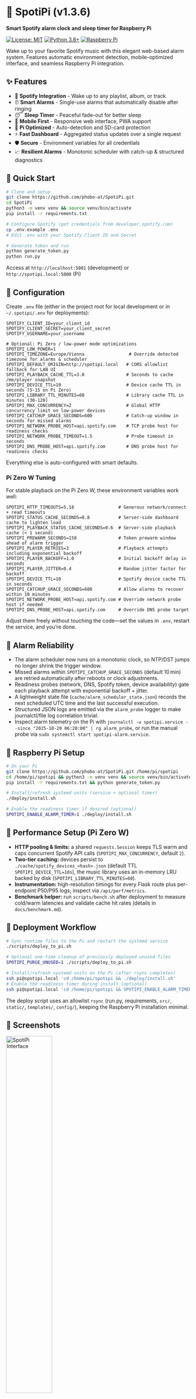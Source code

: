 # 🎵 SpotiPi (v1.3.6)

**Smart Spotify alarm clock and sleep timer for Raspberry Pi**

[![License: MIT](https://img.shields.io/badge/License-MIT-yellow.svg)](https://opensource.org/licenses/MIT)
[![Python 3.8+](https://img.shields.io/badge/python-3.8+-blue.svg)](https://www.python.org/downloads/)
[![Raspberry Pi](https://img.shields.io/badge/platform-Raspberry%20Pi-red.svg)](https://www.raspberrypi.org/)

Wake up to your favorite Spotify music with this elegant web-based alarm system. Features automatic environment detection, mobile-optimized interface, and seamless Raspberry Pi integration.

## ✨ Features

- 🎵 **Spotify Integration** - Wake up to any playlist, album, or track
- ⏰ **Smart Alarms** - Single-use alarms that automatically disable after ringing
- 😴 **Sleep Timer** - Peaceful fade-out for better sleep
- 📱 **Mobile First** - Responsive web interface, PWA support
- 🍓 **Pi Optimized** - Auto-detection and SD-card protection
- ⚡ **Fast Dashboard** - Aggregated status updates over a single request
- 🛡️ **Secure** - Environment variables for all credentials
- 📈 **Resilient Alarms** - Monotonic scheduler with catch-up & structured diagnostics

## 🚀 Quick Start

```bash
# Clone and setup
git clone https://github.com/phobo-at/SpotiPi.git
cd SpotiPi
python3 -m venv venv && source venv/bin/activate
pip install -r requirements.txt

# Configure Spotify (get credentials from developer.spotify.com)
cp .env.example .env
# Edit .env with your Spotify Client ID and Secret

# Generate token and run
python generate_token.py
python run.py
```

Access at `http://localhost:5001` (development) or `http://spotipi.local:5000` (Pi)

## 🔧 Configuration

Create `.env` file (either in the project root for local development or in `~/.spotipi/.env` for deployments):
```env
SPOTIFY_CLIENT_ID=your_client_id
SPOTIFY_CLIENT_SECRET=your_client_secret  
SPOTIFY_USERNAME=your_username

# Optional: Pi Zero / low-power mode optimizations
SPOTIPI_LOW_POWER=1
SPOTIPI_TIMEZONE=Europe/Vienna                 # Override detected timezone for alarms & scheduler
SPOTIPI_DEFAULT_ORIGIN=http://spotipi.local   # CORS allowlist fallback for LAN UI
SPOTIPI_PLAYBACK_CACHE_TTL=3.0                # Seconds to cache /me/player snapshot
SPOTIPI_DEVICE_TTL=10                         # Device cache TTL in seconds (5-15 on Pi Zero)
SPOTIPI_LIBRARY_TTL_MINUTES=60                # Library cache TTL in minutes (30-120)
SPOTIPI_MAX_CONCURRENCY=2                     # Global HTTP concurrency limit on low-power devices
SPOTIPI_CATCHUP_GRACE_SECONDS=600             # Catch-up window in seconds for missed alarms
SPOTIPI_NETWORK_PROBE_HOST=api.spotify.com    # TCP probe host for readiness checks
SPOTIPI_NETWORK_PROBE_TIMEOUT=1.5             # Probe timeout in seconds
SPOTIPI_DNS_PROBE_HOST=api.spotify.com        # DNS probe host for readiness checks
```

Everything else is auto-configured with smart defaults.

### Pi Zero W Tuning

For stable playback on the Pi Zero W, these environment variables work well:

```env
SPOTIPI_HTTP_TIMEOUTS=5,18                 # Generous network/connect + read timeouts
SPOTIPI_STATUS_CACHE_SECONDS=0.8           # Server-side dashboard cache to lighten load
SPOTIPI_PLAYBACK_STATUS_CACHE_SECONDS=0.6  # Server-side playback cache (< 1 second)
SPOTIPI_PREWARM_SECONDS=150                # Token prewarm window ahead of alarm trigger
SPOTIPI_PLAYER_RETRIES=3                   # Playback attempts including exponential backoff
SPOTIPI_PLAYER_BACKOFF=1.0                 # Initial backoff delay in seconds
SPOTIPI_PLAYER_JITTER=0.4                  # Random jitter factor for backoff
SPOTIPI_DEVICE_TTL=10                      # Spotify device cache TTL in seconds
SPOTIPI_CATCHUP_GRACE_SECONDS=600          # Allow alarms to recover within 10 minutes
SPOTIPI_NETWORK_PROBE_HOST=api.spotify.com # Override network probe host if needed
SPOTIPI_DNS_PROBE_HOST=api.spotify.com     # Override DNS probe target
```

Adjust them freely without touching the code—set the values in `.env`, restart the service, and you’re done.

## 🔁 Alarm Reliability

- The alarm scheduler now runs on a monotonic clock, so NTP/DST jumps no longer shrink the trigger window.
- Missed alarms within `SPOTIPI_CATCHUP_GRACE_SECONDS` (default 10 min) are retried automatically after reboots or clock adjustments.
- Readiness probes (network, DNS, Spotify token, device availability) gate each playback attempt with exponential backoff + jitter.
- A lightweight state file (`cache/alarm_scheduler_state.json`) records the next scheduled UTC time and the last successful execution.
- Structured JSON logs are emitted via the `alarm_probe` logger to make journalctl/file log correlation trivial.
- Inspect alarm telemetry on the Pi with `journalctl -u spotipi.service --since "2025-10-20 06:20:00" | rg alarm_probe`, or run the manual probe via `sudo systemctl start spotipi-alarm.service`.

## 🍓 Raspberry Pi Setup

```bash
# On your Pi
git clone https://github.com/phobo-at/SpotiPi.git /home/pi/spotipi
cd /home/pi/spotipi && python3 -m venv venv && source venv/bin/activate
pip install -r requirements.txt && python generate_token.py

# Install/refresh systemd units (service + optional timer)
./deploy/install.sh

# Enable the readiness timer if desired (optional)
SPOTIPI_ENABLE_ALARM_TIMER=1 ./deploy/install.sh
```

## 🧠 Performance Setup (Pi Zero W)

- **HTTP pooling & limits:** a shared `requests.Session` keeps TLS warm and caps concurrent Spotify API calls (`SPOTIPI_MAX_CONCURRENCY`, default `2`).
- **Two-tier caching:** devices persist to `./cache/spotify_devices_<hash>.json` (default TTL `SPOTIPI_DEVICE_TTL=10s`), the music library uses an in-memory LRU backed by disk (`SPOTIPI_LIBRARY_TTL_MINUTES=60`).
- **Instrumentation:** high-resolution timings for every Flask route plus per-endpoint P50/P95 logs; inspect via `/api/perf/metrics`.
- **Benchmark helper:** run `scripts/bench.sh` after deployment to measure cold/warm latencies and validate cache hit rates (details in `docs/benchmark.md`).

## 🚀 Deployment Workflow

```bash
# Sync runtime files to the Pi and restart the systemd service
./scripts/deploy_to_pi.sh

# Optional one-time cleanup of previously deployed unused files
SPOTIPI_PURGE_UNUSED=1 ./scripts/deploy_to_pi.sh

# Install/refresh systemd units on the Pi (after rsync completes)
ssh pi@spotipi.local 'cd /home/pi/spotipi && ./deploy/install.sh'
# Enable the readiness timer during install (optional)
ssh pi@spotipi.local 'cd /home/pi/spotipi && SPOTIPI_ENABLE_ALARM_TIMER=1 ./deploy/install.sh'
```
The deploy script uses an allowlist `rsync` (run.py, requirements, `src/`, `static/`, `templates/`, `config/`), keeping the Raspberry Pi installation minimal.

## 📸 Screenshots
<img src="docs/images/spotipi.png" alt="SpotiPi Interface" width="50%">

## 🏗️ Architecture

- **Backend**: Flask with modular service architecture
- **Frontend**: Responsive vanilla JS with PWA support
- **Integration**: Spotify Web API with token caching
- **Deployment**: Auto-detection (development vs. Raspberry Pi)

## 📝 Environment Detection

SpotiPi automatically configures itself:
- **macOS/Windows**: Development mode (port 5001, verbose logging)
- **Raspberry Pi**: Production mode (port 5000, minimal logging)
- **Override**: Use environment variables to force specific behavior

## 🤝 Contributing

1. Fork the repository
2. Create feature branch: `git checkout -b feature/name`
3. Install tooling (`pip install pre-commit`) and run `pre-commit install`
4. Run the formatter/linter locally: `pre-commit run --all-files`
5. Execute the test suite: `pytest`
6. Follow the [Contributing Guide](CONTRIBUTING.md)
7. Submit pull request

## 🧪 Development Workflow

- **Tooling**: Formatting and linting are managed via `pre-commit` (Black, Ruff, Prettier). Install once with `pre-commit install`.
- **Tests**: Run `pytest` to execute the in-process API/service suites—no external server required.
- **CI**: GitHub Actions runs the same checks (pre-commit + pytest) on every push/PR.

## 📄 License

MIT License - feel free to use and modify!

## 🤖 Development Story

This app was 100% vibe-coded with GitHub Copilot and an unhealthy amount of ☕ coffee. 
If you find any bugs, blame the caffeine dependency, not the AI! 😄

## 🙏 Credits

Built with Flask, Spotify Web API, and lots of ❤️ for better mornings.

---

**🌅 Made for music lovers who want to wake up right!**
